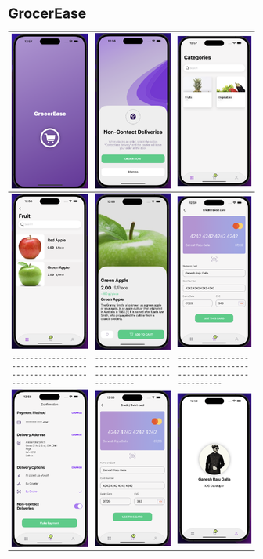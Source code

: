 # GrocerEase


| ![Launch](GrocerEase/Media/Launch.png) | ![Welcome](GrocerEase/Media/Welcome.png) | ![Categories](GrocerEase/Media/Categories.png) |
| ------------------------------------------------------------ | ------------------------------------------------------------ | ----------------------------------------------------------
| ![SubCategories](GrocerEase/Media/SubCategory.png) | ![Item Detail](GrocerEase/Media/Detail.png) | ![Card Details](GrocerEase/Media/CardDetails.png) |
| ------------------------------------------------------------ | ------------------------------------------------------------ | ----------------------------------------------------------
| ![Payment](GrocerEase/Media/PaymentConfirmation.png) | ![Card Details](GrocerEase/Media/CardDetails.png) | ![Profile](GrocerEase/Media/Profile.png)
